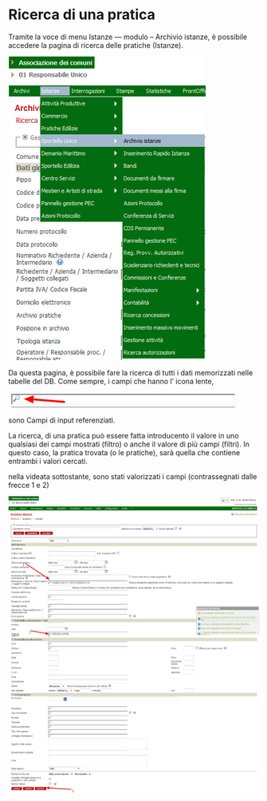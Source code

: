 # Ricerca di una pratica

Tramite la voce di menu Istanze — modulo – Archivio istanze, è possibile accedere la pagina di ricerca delle pratiche (Istanze).

![](../assets/immagine40.jpg)

Da questa pagina, è possibile fare la ricerca di tutti i dati memorizzati nelle tabelle del DB. Come sempre, i campi che hanno l’ icona lente,

![](../assets/immagine47.jpg)

sono Campi di input referenziati.

La ricerca, di una pratica può essere fatta introducento il valore in uno qualsiasi dei campi mostrati (filtro) o anche il valore di più campi (filtri). In questo caso, la pratica trovata (o le pratiche), sarà quella che contiene entrambi i valori cercati.

nella videata sottostante, sono stati valorizzati i campi (contrassegnati dalle frecce 1 e 2)

![](/assets/sk_ricerca.jpg)

